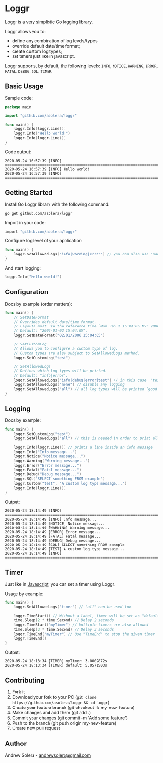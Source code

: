 # Loggr

Loggr is a very simplistic Go logging library.

Loggr allows you to:
- define any combination of log levels/types;
- override default date/time format;
- create custom log types;
- set timers just like in javascript.

Loggr supports, by default, the following levels: `INFO`, `NOTICE`, `WARNING`, `ERROR`, `FATAL`, `DEBUG`, `SQL`, `TIMER`.

## Basic Usage

Sample code:
```go
package main

import "github.com/asolera/loggr"

func main() {
	loggr.Info(loggr.Line())
	loggr.Info("Hello world!")
	loggr.Info(loggr.Line())
}
```

Code output:
```
2020-05-24 16:57:39 [INFO] ================================================================================
2020-05-24 16:57:39 [INFO] Hello world!
2020-05-24 16:57:39 [INFO] ================================================================================
```

## Getting Started

Install Go Loggr library with the following command:

```sh
go get github.com/asolera/loggr
```

Import in your code:

```sh
import "github.com/asolera/loggr"
```

Configure log level of your application:

```go
func main() {
	loggr.SetAllowedLogs("info|warning|error") // you can also use "none" and "all"
}
```

And start logging:

```go
loggr.Info("Hello world!")
```

## Configuration

Docs by example (order matters):

```go
func main() {
	// SetDateFormat
	// Overrides default date/time format.
	// Layouts must use the reference time `Mon Jan 2 15:04:05 MST 2006` according to the official documentation.
	// Default: "2006-01-02 15:04:05".
	loggr.SetDateFormat("02/01/2006 15:04:05") 

	// SetCustomLog
	// Allows you to configure a custom type of log.
	// Custom types are also subject to SetAllowedLogs method.
	loggr.SetCustomLog("test")

	// SetAllowedLogs
	// Defines which log types will be printed.
	// Default: "info|error".
	loggr.SetAllowedLogs("info|debug|error|test") // in this case, "test" is a custom type
	loggr.SetAllowedLogs("none") // disable any logging
	loggr.SetAllowedLogs("all") // all log types will be printed (good for dev environment)
}
```

## Logging

Docs by example:

```go
func main() {
	loggr.SetCustomLog("test")
	loggr.SetAllowedLogs("all") // this is needed in order to print all the messages below

	loggr.Info(loggr.Line()) // prints a line inside an info message
	loggr.Info("Info message...")
	loggr.Notice("Notice message...")
	loggr.Warning("Warning message...")
	loggr.Error("Error message...")
	loggr.Fatal("Fatal message...")
	loggr.Debug("Debug message...")
	loggr.SQL("SELECT something FROM example")
	loggr.Custom("test", "A custom log type message...")
	loggr.Info(loggr.Line())
}
```

Output:
```
2020-05-24 18:14:49 [INFO] ================================================================================
2020-05-24 18:14:49 [INFO] Info message...
2020-05-24 18:14:49 [NOTICE] Notice message...
2020-05-24 18:14:49 [WARNING] Warning message...
2020-05-24 18:14:49 [ERROR] Error message...
2020-05-24 18:14:49 [FATAL] Fatal message...
2020-05-24 18:14:49 [DEBUG] Debug message...
2020-05-24 18:14:49 [SQL] SELECT something FROM example
2020-05-24 18:14:49 [TEST] A custom log type message...
2020-05-24 18:14:49 [INFO] ================================================================================
```

## Timer

Just like in [Javascript](https://www.w3schools.com/jsref/met_console_time.asp), you can set a timer using Loggr.

Usage by example:

```go
func main() {
	loggr.SetAllowedLogs("timer") // "all" can be used too

	loggr.TimeStart() // Without a label, timer will be set as "default" label
	time.Sleep(2 * time.Second) // Delay 2 seconds
	loggr.TimeStart("myTimer") // Multiple timers are also allowed
	time.Sleep(3 * time.Second) // Delay 3 seconds
	loggr.TimeEnd("myTimer") // Use "TimeEnd" to stop the given timer
	loggr.TimeEnd()
}
```

Output:
```
2020-05-24 18:13:34 [TIMER] myTimer: 3.0002872s
2020-05-24 18:13:34 [TIMER] default: 5.0571503s
```

## Contributing

1. Fork it
1. Download your fork to your PC (`git clone https://github.com/asolera/loggr && cd loggr`)
1. Create your feature branch (git checkout -b my-new-feature)
1. Make changes and add them (git add .)
1. Commit your changes (git commit -m 'Add some feature')
1. Push to the branch (git push origin my-new-feature)
1. Create new pull request

## Author

Andrew Solera - andrewsolera@gmail.com